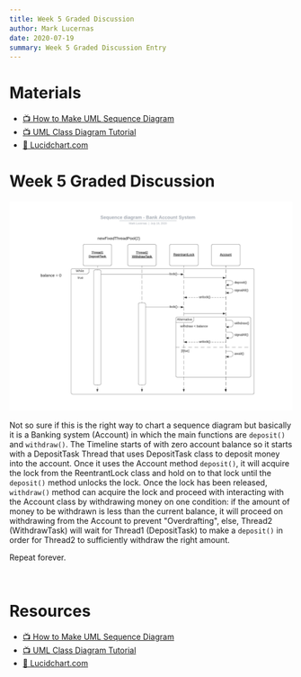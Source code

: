 ```yaml
---
title: Week 5 Graded Discussion
author: Mark Lucernas
date: 2020-07-19
summary: Week 5 Graded Discussion Entry
---
```



# Materials

- [📺 How to Make UML Sequence Diagram](https://www.youtube.com/watch?v=pCK6prSq8aw)
- [📺 UML Class Diagram Tutorial](https://www.youtube.com/watch?v=UI6lqHOVHic&list=PLUoebdZqEHTxNC7hWPPwLsBmWI0KEhZOd)
- [📄 Lucidchart.com](https://www.lucidchart.com)


# Week 5 Graded Discussion

![Sequence Diagram - Bank Account System](../../../../../files/summer-2020/CISC-191/week-5/graded-discussion/sequence_diagram.png)

Not so sure if this is the right way to chart a sequence diagram but basically
it is a Banking system (Account) in which the main functions are `deposit()` and
`withdraw()`. The Timeline starts of with zero account balance so it starts with
a DepositTask Thread that uses DepositTask class to deposit money into the
account. Once it uses the Account method `deposit()`, it will acquire the lock
from the ReentrantLock class and hold on to that lock until the `deposit()`
method unlocks the lock. Once the lock has been released, `withdraw()` method
can acquire the lock and proceed with interacting with the Account class by
withdrawing money on one condition: if the amount of money to be withdrawn is
less than the current balance, it will proceed on withdrawing from the Account
to prevent "Overdrafting", else, Thread2 (WithdrawTask) will wait for Thread1
(DepositTask) to make a `deposit()` in order for Thread2 to sufficiently
withdraw the right amount.

Repeat forever.


<br>

# Resources

- [📺 How to Make UML Sequence Diagram](https://www.youtube.com/watch?v=pCK6prSq8aw)
- [📺 UML Class Diagram Tutorial](https://www.youtube.com/watch?v=UI6lqHOVHic&list=PLUoebdZqEHTxNC7hWPPwLsBmWI0KEhZOd)
- [📄 Lucidchart.com](https://www.lucidchart.com)

